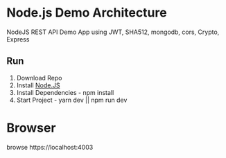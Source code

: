 # Node.js Demo Architecture

NodeJS REST API Demo App using JWT, SHA512, mongodb, cors, Crypto, Express

## Run

1. Download Repo <br />
2. Install [Node.JS](https://nodejs.org/en/) <br />
3. Install Dependencies - npm install <br />
4. Start Project - yarn dev || npm run dev <br />

# Browser

browse https://localhost:4003
